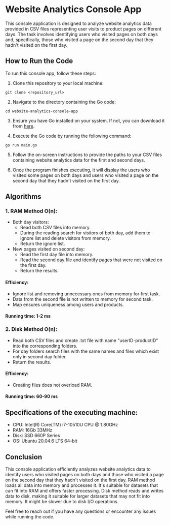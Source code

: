 # Website Analytics Console App

This console application is designed to analyze website analytics data provided in CSV files representing user visits to product pages on different days. The task involves identifying users who visited pages on both days and, specifically, those who visited a page on the second day that they hadn't visited on the first day.

## How to Run the Code

To run this console app, follow these steps:

1. Clone this repository to your local machine:

```
git clone <repository_url>
```

2. Navigate to the directory containing the Go code:

```
cd website-analytics-console-app
```

3. Ensure you have Go installed on your system. If not, you can download it from [here](https://golang.org/dl/).

4. Execute the Go code by running the following command:

```
go run main.go
```

5. Follow the on-screen instructions to provide the paths to your CSV files containing website analytics data for the first and second days.

6. Once the program finishes executing, it will display the users who visited some pages on both days and users who visited a page on the second day that they hadn't visited on the first day.

## Algorithms

### 1. RAM Method O(n):
   - Both day visitors:
      - Read both CSV files into memory.
      - During the reading search for visitors of both day, add them to ignore list and delete visitors from memory.
      - Return the ignore list.
   - New pages visited on second day:
      - Read the first day file into memory.
      - Read the second day file and identify pages that were not visited on the first day.
      - Return the results.
#### Efficiency:
   - Ignore list and removing unnecessary ones from memory for first task.
   - Data from the second file is not written to memory for second task.
   - Map ensures uniqueness among users and products.
#### Running time: 1-2 ms

### 2. Disk Method O(n):
   - Read both CSV files and create .txt file with name "userID-productID" into the corresponding folders.
   - For day folders search files with the same names and files which exist only in second day folder.
   - Return the results.
#### Efficiency:
   - Creating files does not overload RAM.
#### Running time: 60-90 ms

## Specifications of the executing machine:
   - CPU: Intel(R) Core(TM) i7-10510U CPU @ 1.80GHz
   - RAM: 16Gb 33MHz
   - Disk: SSD 660P Series
   - OS: Ubuntu 20.04.6 LTS 64-bit

## Conclusion

This console application efficiently analyzes website analytics data to identify users who visited pages on both days and those who visited a page on the second day that they hadn't visited on the first day. RAM method loads all data into memory and processes it. It's suitable for datasets that can fit into RAM and offers faster processing. Disk method reads and writes data to disk, making it suitable for larger datasets that may not fit into memory. It might be slower due to disk I/O operations.

Feel free to reach out if you have any questions or encounter any issues while running the code.
